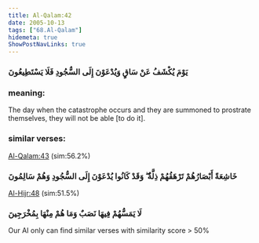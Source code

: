 ```yaml
---
title: Al-Qalam:42
date: 2005-10-13
tags: ["68.Al-Qalam"]
hidemeta: true 
ShowPostNavLinks: true 
---
```

### يَوْمَ يُكْشَفُ عَنْ سَاقٍ وَيُدْعَوْنَ إِلَى السُّجُودِ فَلَا يَسْتَطِيعُونَ
### meaning: 
The day when the catastrophe occurs and they are summoned to prostrate themselves, they will not be able [to do it].
### similar verses: 

[Al-Qalam:43](/68/43) (sim:56.2%)

### خَاشِعَةً أَبْصَارُهُمْ تَرْهَقُهُمْ ذِلَّةٌ ۖ وَقَدْ كَانُوا يُدْعَوْنَ إِلَى السُّجُودِ وَهُمْ سَالِمُونَ

[Al-Hijr:48](/15/48) (sim:51.5%)

### لَا يَمَسُّهُمْ فِيهَا نَصَبٌ وَمَا هُمْ مِنْهَا بِمُخْرَجِينَ

Our AI only can find similar verses with similarity score > 50% 


